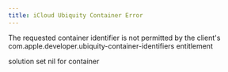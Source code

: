 ```yaml
---
title: iCloud Ubiquity Container Error
---
```

The requested container identifier is not permitted by the client's com.apple.developer.ubiquity-container-identifiers entitlement

solution set nil for container
